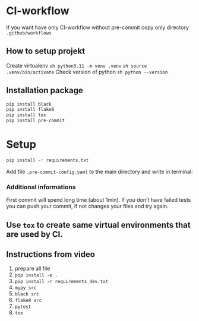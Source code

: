 # CI-workflow

If you want have only CI-workflow without pre-commit copy only directory `.github/workflows`

## How to setup projekt
Create virtualenv 
```sh python3.11 -m venv .venv```
```sh source .venv/bin/activate```
Check version of python 
```sh python --version```

## Installation package

```sh
pip install black
pip install flake8
pip install tox 
pip install pre-commit
```

# Setup
```sh
pip install -r requirements.txt
```

Add file `.pre-commit-config.yaml` to the main directory and write in terminal:

### Additional informations
First commit will spend long time (about 1min). If you don't have failed tests you can push your commit, if not changes your files and try again.

## Use `tox` to create same virtual environments that are used by CI.

## Instructions from video 
1. prepare all file 
2. ```pip install -e .```
3. ```pip install -r requirements_dev.txt ```
4. ```mypy src```
5. ```black src```
6. ```flake8 src```
7. ```pytest```
8. ```tox```
